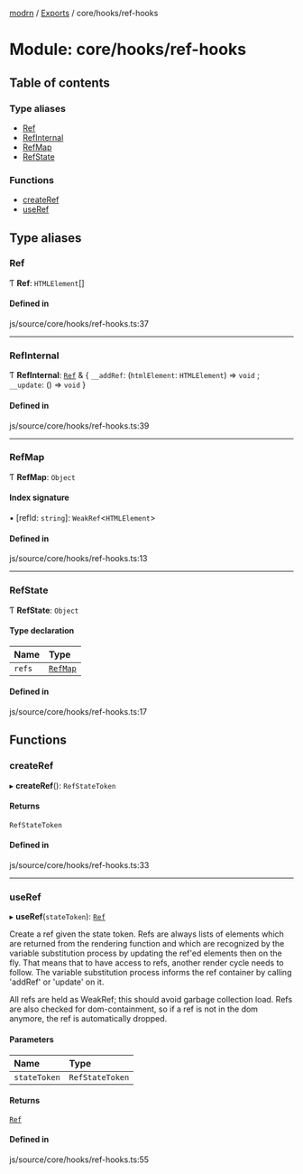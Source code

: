 [modrn](../README.md) / [Exports](../modules.md) / core/hooks/ref-hooks

# Module: core/hooks/ref-hooks

## Table of contents

### Type aliases

- [Ref](core_hooks_ref_hooks.md#ref)
- [RefInternal](core_hooks_ref_hooks.md#refinternal)
- [RefMap](core_hooks_ref_hooks.md#refmap)
- [RefState](core_hooks_ref_hooks.md#refstate)

### Functions

- [createRef](core_hooks_ref_hooks.md#createref)
- [useRef](core_hooks_ref_hooks.md#useref)

## Type aliases

### Ref

Ƭ **Ref**: `HTMLElement`[]

#### Defined in

js/source/core/hooks/ref-hooks.ts:37

___

### RefInternal

Ƭ **RefInternal**: [`Ref`](core_hooks_ref_hooks.md#ref) & { `__addRef`: (`htmlElement`: `HTMLElement`) => `void` ; `__update`: () => `void`  }

#### Defined in

js/source/core/hooks/ref-hooks.ts:39

___

### RefMap

Ƭ **RefMap**: `Object`

#### Index signature

▪ [refId: `string`]: `WeakRef`<`HTMLElement`\>

#### Defined in

js/source/core/hooks/ref-hooks.ts:13

___

### RefState

Ƭ **RefState**: `Object`

#### Type declaration

| Name | Type |
| :------ | :------ |
| `refs` | [`RefMap`](core_hooks_ref_hooks.md#refmap) |

#### Defined in

js/source/core/hooks/ref-hooks.ts:17

## Functions

### createRef

▸ **createRef**(): `RefStateToken`

#### Returns

`RefStateToken`

#### Defined in

js/source/core/hooks/ref-hooks.ts:33

___

### useRef

▸ **useRef**(`stateToken`): [`Ref`](core_hooks_ref_hooks.md#ref)

Create a ref given the state token. Refs are always lists of elements which are returned from the rendering function
and which are recognized by the variable substitution process by updating the ref'ed elements then on the fly.
That means that to have access to refs, another render cycle needs to follow. The variable substitution process
informs the ref container by calling 'addRef' or 'update' on it.

All refs are held as WeakRef; this should avoid garbage collection load. Refs are also checked for dom-containment,
so if a ref is not in the dom anymore, the ref is automatically dropped.

#### Parameters

| Name | Type |
| :------ | :------ |
| `stateToken` | `RefStateToken` |

#### Returns

[`Ref`](core_hooks_ref_hooks.md#ref)

#### Defined in

js/source/core/hooks/ref-hooks.ts:55
